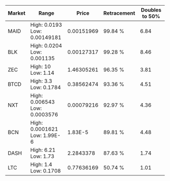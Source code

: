 | Market | Range | Price| Retracement | Doubles to 50% |
| --- | --- | --- | --- | --- |
| MAID | High: 0.0193<br />Low: 0.00149181 | 0.00151969 | 99.84 % | 6.84 |
| BLK | High: 0.0204<br />Low: 0.001135 | 0.00127317 | 99.28 % | 8.46 |
| ZEC | High: 10<br />Low: 1.14 | 1.46305261 | 96.35 % | 3.81 |
| BTCD | High: 3.3<br />Low: 0.1784 | 0.38562474 | 93.36 % | 4.51 |
| NXT | High: 0.006543<br />Low: 0.0003576 | 0.00079216 | 92.97 % | 4.36 |
| BCN | High: 0.0001621<br />Low: 1.99E-6 | 1.83E-5 | 89.81 % | 4.48 |
| DASH | High: 6.21<br />Low: 1.73 | 2.2843378 | 87.63 % | 1.74 |
| LTC | High: 1.4<br />Low: 0.1708 | 0.77636169 | 50.74 % | 1.01 |
